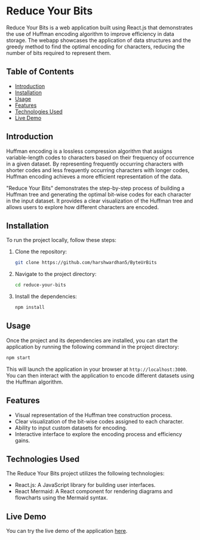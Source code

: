 # Reduce Your Bits

Reduce Your Bits is a web application built using React.js that demonstrates the use of Huffman encoding algorithm to improve efficiency in data storage. The webapp showcases the application of data structures and the greedy method to find the optimal encoding for characters, reducing the number of bits required to represent them.

## Table of Contents
- [Introduction](#introduction)
- [Installation](#installation)
- [Usage](#usage)
- [Features](#features)
- [Technologies Used](#technologies-used)
- [Live Demo](#live-demo)

## Introduction
Huffman encoding is a lossless compression algorithm that assigns variable-length codes to characters based on their frequency of occurrence in a given dataset. By representing frequently occurring characters with shorter codes and less frequently occurring characters with longer codes, Huffman encoding achieves a more efficient representation of the data.

"Reduce Your Bits" demonstrates the step-by-step process of building a Huffman tree and generating the optimal bit-wise codes for each character in the input dataset. It provides a clear visualization of the Huffman tree and allows users to explore how different characters are encoded.

## Installation
To run the project locally, follow these steps:

1. Clone the repository:

   ```bash
   git clone https://github.com/harshwardhan5/ByteUrBits
   ```

2. Navigate to the project directory:

   ```bash
   cd reduce-your-bits
   ```

3. Install the dependencies:

   ```bash
   npm install
   ```

## Usage
Once the project and its dependencies are installed, you can start the application by running the following command in the project directory:

```bash
npm start
```

This will launch the application in your browser at `http://localhost:3000`. You can then interact with the application to encode different datasets using the Huffman algorithm.

## Features
- Visual representation of the Huffman tree construction process.
- Clear visualization of the bit-wise codes assigned to each character.
- Ability to input custom datasets for encoding.
- Interactive interface to explore the encoding process and efficiency gains.

## Technologies Used
The Reduce Your Bits project utilizes the following technologies:

- React.js: A JavaScript library for building user interfaces.
- React Mermaid: A React component for rendering diagrams and flowcharts using the Mermaid syntax.


## Live Demo
You can try the live demo of the application [here](https://byte-ur-bits.vercel.app/).


